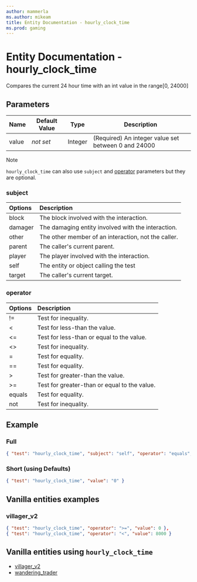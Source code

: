 ```yaml
---
author: mammerla
ms.author: mikeam
title: Entity Documentation - hourly_clock_time
ms.prod: gaming
---
```


# Entity Documentation - hourly_clock_time

Compares the current 24 hour time with an int value in the range[0, 24000]

## Parameters

|Name |Default Value  |Type  |Description  |
|---------|---------|---------|---------|
|value |*not set* |Integer | (Required) An integer value set between 0 and 24000 |

> [!NOTE]
> `hourly_clock_time` can also use `subject` and [operator](../Definitions/NestedTables/operator.md) parameters but they are optional.

### subject

| Options| Description |
|:-----------|:-----------|
| block| The block involved with the interaction. |
| damager| The damaging entity involved with the interaction. |
| other| The other member of an interaction, not the caller. |
| parent| The caller's current parent. |
| player| The player involved with the interaction. |
| self| The entity or object calling the test |
| target| The caller's current target. |

### operator

| Options| Description |
|:-----------|:-----------|
| !=| Test for inequality. |
| <| Test for less-than the value. |
| <=| Test for less-than or equal to the value. |
| <>| Test for inequality. |
| =| Test for equality. |
| ==| Test for equality. |
| >| Test for greater-than the value. |
| >=| Test for greater-than or equal to the value. |
| equals| Test for equality. |
| not| Test for inequality. |

## Example

### Full

```json
{ "test": "hourly_clock_time", "subject": "self", "operator": "equals", "value": "0" }
```

### Short (using Defaults)

```json
{ "test": "hourly_clock_time", "value": "0" }
```

## Vanilla entities examples

### villager_v2

```json
{ "test": "hourly_clock_time", "operator": ">=", "value": 0 },
{ "test": "hourly_clock_time", "operator": "<", "value": 8000 }
```

## Vanilla entities using `hourly_clock_time`

- [villager_v2](../../../../Source/VanillaBehaviorPack_Snippets/entities/villager_v2.md)
- [wandering_trader](../../../../Source/VanillaBehaviorPack_Snippets/entities/wandering_trader.md)
